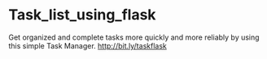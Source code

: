 # Task_list_using_flask
Get organized and complete tasks more quickly and more reliably by using this simple Task Manager.
http://bit.ly/taskflask
